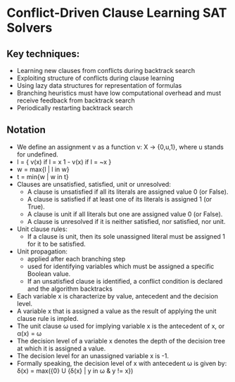 # Conflict-Driven Clause Learning SAT Solvers

## Key techniques:
- Learning new clauses from conflicts during backtrack search
- Exploiting structure of conflicts during clause learning
- Using lazy data structures for representation of formulas
- Branching heuristics must have low computational overhead and must receive feedback from backtrack search
- Periodically restarting backtrack search

## Notation
- We define an assignment v as a function v: X -> {0,u,1}, where u stands for undefined.
- l = {
    v(x) if l = x
    1 - v(x) if l = ~x
}
- w = max{l | l in w}
- t = min{w | w in t}
- Clauses are unsatisfied, satisfied, unit or unresolved:
    - A clause is unsatisfied if all its literals are assigned value 0 (or False).
    - A clause is satisfied if at least one of its literals is assigned 1 (or True).
    - A clause is unit if all literals but one are assigned value 0 (or False).
    - A clause is unresolved if it is neither satisfied, nor satisfied, nor unit.
- Unit clause rules:
    - If a clause is unit, then its sole unassigned literal must be assigned 1 for it to be satisfied.
- Unit propagation:
    - applied after each branching step
    - used for identifying variables which must be assigned a specific Boolean value.
    - If an unsatisfied clause is identified, a conflict condition is declared and the algorithm backtracks
- Each variable x is characterize by value, antecedent and the decision level.
- A variable x that is assigned a value as the result of applying the unit clause rule is impled.
- The unit clause ω used for implying variable x is the antecedent of x, or α(x) = ω
- The decision level of a variable x denotes the depth of the decision tree at which it is assigned a value.
- The decision level for an unassigned variable x is -1.
- Formally speaking, the decision level of x with antecedent ω is given by:
    δ(x) = max({0} U {δ(x} | y in ω & y != x})